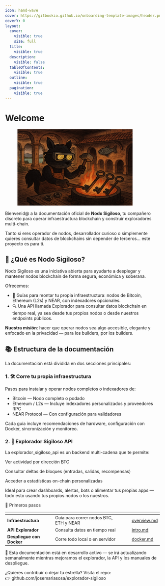 ```yaml
---
icon: hand-wave
cover: https://gitbookio.github.io/onboarding-template-images/header.png
coverY: 0
layout:
  cover:
    visible: true
    size: full
  title:
    visible: true
  description:
    visible: false
  tableOfContents:
    visible: true
  outline:
    visible: true
  pagination:
    visible: true
---
```


# Welcome

<figure><img src=".gitbook/assets/image.png" alt="" width="375"><figcaption></figcaption></figure>

Bienvenid@ a la documentación oficial de **Nodo Sigiloso**, tu compañero discreto para operar infraestructura blockchain y construir exploradores multi-chain.

Tanto si eres operador de nodos, desarrollador curioso o simplemente quieres consultar datos de blockchains sin depender de terceros… este proyecto es para ti.

## 🚀 ¿Qué es Nodo Sigiloso?

Nodo Sigiloso es una iniciativa abierta para ayudarte a desplegar y mantener nodos blockchain de forma segura, económica y soberana.

Ofrecemos:

* 🧱 Guías para montar tu propia infraestructura: nodos de Bitcoin, Ethereum (L2s) y NEAR, con indexadores opcionales.
* 🔍 Una API llamada Explorador para consultar datos blockchain en tiempo real, ya sea desde tus propios nodos o desde nuestros endpoints públicos.

**Nuestra misión**: hacer que operar nodos sea algo accesible, elegante y enfocado en la privacidad — para los builders, por los builders.

## 📚 Estructura de la documentación

La documentación está dividida en dos secciones principales:

### 1. 🛠 Corre tu propia infraestructura

Pasos para instalar y operar nodos completos o indexadores de:

* Bitcoin — Nodo completo o podado
* Ethereum / L2s — Incluye indexadores personalizados y proveedores RPC
* NEAR Protocol — Con configuración para validadores

Cada guía incluye recomendaciones de hardware, configuración con Docker, sincronización y monitoreo.

### 2. 🔎 Explorador Sigiloso API

La explorador\_sigiloso\_api es un backend multi-cadena que te permite:

Ver actividad por dirección BTC

Consultar deltas de bloques (entradas, salidas, recompensas)

Acceder a estadísticas on-chain personalizadas

Ideal para crear dashboards, alertas, bots o alimentar tus propias apps — todo esto usando tus propios nodos o los nuestros.

🧭 Primeros pasos

<table data-view="cards"><thead><tr><th></th><th></th><th data-hidden data-card-cover data-type="files"></th><th data-hidden></th><th data-hidden data-card-target data-type="content-ref"></th></tr></thead><tbody><tr><td><strong>Infraestructura</strong></td><td>Guía para correr nodos BTC, ETH y NEAR</td><td></td><td></td><td><a href="infra/overview.md">overview.md</a></td></tr><tr><td><strong>API Explorador</strong></td><td>Consulta datos en tiempo real</td><td></td><td></td><td><a href="api/intro.md">intro.md</a></td></tr><tr><td><strong>Despliegue con Docker</strong></td><td>Corre todo local o en servidor</td><td></td><td></td><td><a href="deploy/docker.md">docker.md</a></td></tr></tbody></table>

🧪 Esta documentación está en desarrollo activo — se irá actualizando semanalmente mientras mejoramos el explorador, la API y los manuales de despliegue.

¿Quieres contribuir o dejar tu estrella? Visita el repo:\
👉 github.com/josemariasosa/explorador-sigiloso

